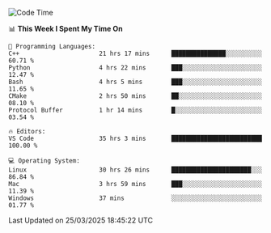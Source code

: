 
<!--START_SECTION:waka-->
![Code Time](http://img.shields.io/badge/Code%20Time-3%2C240%20hrs%209%20mins-blue)

📊 **This Week I Spent My Time On** 

```text
💬 Programming Languages: 
C++                      21 hrs 17 mins      ███████████████░░░░░░░░░░   60.71 % 
Python                   4 hrs 22 mins       ███░░░░░░░░░░░░░░░░░░░░░░   12.47 % 
Bash                     4 hrs 5 mins        ███░░░░░░░░░░░░░░░░░░░░░░   11.65 % 
CMake                    2 hrs 50 mins       ██░░░░░░░░░░░░░░░░░░░░░░░   08.10 % 
Protocol Buffer          1 hr 14 mins        █░░░░░░░░░░░░░░░░░░░░░░░░   03.54 % 

🔥 Editors: 
VS Code                  35 hrs 3 mins       █████████████████████████   100.00 % 

💻 Operating System: 
Linux                    30 hrs 26 mins      ██████████████████████░░░   86.84 % 
Mac                      3 hrs 59 mins       ███░░░░░░░░░░░░░░░░░░░░░░   11.39 % 
Windows                  37 mins             ░░░░░░░░░░░░░░░░░░░░░░░░░   01.77 % 
```


 Last Updated on 25/03/2025 18:45:22 UTC
<!--END_SECTION:waka-->

